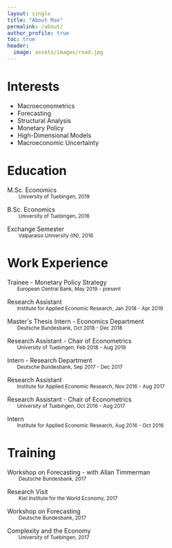 ```yaml
---
layout: single
title: "About Max"
permalink: /about/
author_profile: true
toc: true
header:
  image: assets/images/road.jpg
---
```

# Interests
* Macroeconometrics
* Forecasting
* Structural Analysis
* Monetary Policy
* High-Dimensional Models
* Macroeconomic Uncertainty


# Education
<i class="fas fa-graduation-cap"></i> M.Sc. Economics<br/><small>
&nbsp;&nbsp;&nbsp;&nbsp;&nbsp;&nbsp;&nbsp; University of Tuebingen, 2019</small>

<i class="fas fa-graduation-cap"></i> B.Sc. Economics<br/>
<small>&nbsp;&nbsp;&nbsp;&nbsp;&nbsp;&nbsp;&nbsp; University of Tuebingen, 2016</small>

<i class="fas fa-graduation-cap"></i> Exchange Semester<br/>
<small>&nbsp;&nbsp;&nbsp;&nbsp;&nbsp;&nbsp;&nbsp; Valparaiso University (IN), 2016</small>

# Work Experience
<i class="fas fa-briefcase"></i> Trainee - Monetary Policy Strategy <br/><small>&nbsp;&nbsp;&nbsp;&nbsp;&nbsp;&nbsp; European Central Bank, May 2019 - present</small>

<i class="fas fa-briefcase"></i> Research Assistant  <br/><small>&nbsp;&nbsp;&nbsp;&nbsp;&nbsp;&nbsp; Institute for Applied Economic Research, Jan 2018 - Apr 2019</small>

<i class="fas fa-briefcase"></i> Master's Thesis Intern - Economics Department <br/><small>&nbsp;&nbsp;&nbsp;&nbsp;&nbsp;&nbsp; Deutsche Bundesbank, Oct 2018 - Dec 2018</small>

<i class="fas fa-briefcase"></i> Research Assistant - Chair of Econometrics <br/><small>&nbsp;&nbsp;&nbsp;&nbsp;&nbsp;&nbsp; University of Tuebingen, Feb 2018 - Aug 2019</small>

<i class="fas fa-briefcase"></i> Intern - Research Department <br/><small>&nbsp;&nbsp;&nbsp;&nbsp;&nbsp;&nbsp; Deutsche Bundesbank, Sep 2017 - Dec 2017</small>

<i class="fas fa-briefcase"></i> Research Assistant  <br/><small>&nbsp;&nbsp;&nbsp;&nbsp;&nbsp;&nbsp; Institute for Applied Economic Research, Nov 2016 - Aug 2017</small>

<i class="fas fa-briefcase"></i> Research Assistant - Chair of Econometrics <br/><small>&nbsp;&nbsp;&nbsp;&nbsp;&nbsp;&nbsp; University of Tuebingen, Oct 2016 - Aug 2017</small>

<i class="fas fa-briefcase"></i> Intern  <br/><small>&nbsp;&nbsp;&nbsp;&nbsp;&nbsp;&nbsp; Institute for Applied Economic Research, Aug 2016 - Oct 2016</small>

# Training

<i class="fas fa-graduation-cap"></i> Workshop on Forecasting - with Allan Timmerman <br/>
<small>&nbsp;&nbsp;&nbsp;&nbsp;&nbsp;&nbsp;&nbsp; Deutsche Bundesbank, 2017</small>

<i class="fas fa-graduation-cap"></i> Research Visit <br/>
<small>&nbsp;&nbsp;&nbsp;&nbsp;&nbsp;&nbsp;&nbsp; Kiel Institute for the World Economy, 2017</small>

<i class="fas fa-graduation-cap"></i> Workshop on Forecasting <br/>
<small>&nbsp;&nbsp;&nbsp;&nbsp;&nbsp;&nbsp;&nbsp; Deutsche Bundesbank, 2017</small>

<i class="fas fa-graduation-cap"></i> Complexity and the Economy <br/>
<small>&nbsp;&nbsp;&nbsp;&nbsp;&nbsp;&nbsp;&nbsp; University of Tuebingen, 2017</small>
